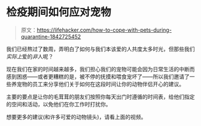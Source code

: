 # 检疫期间如何应对宠物

> 原文：<https://lifehacker.com/how-to-cope-with-pets-during-quarantine-1842725452>

我们已经熬过了数周，弄明白了如何与我们本该爱的人共度太多时光，但那些我们*实际上*爱的*非*人呢？

现在我们在家的时间越来越多，我们担心我们的宠物可能会因为日常生活的中断而感到困惑——或者更糟糕的是，被不停的抚摸和喂食宠坏了——所以我们邀请了一些养宠物的员工来分享他们关于如何在这段时间让你的动物伴侣开心的建议。

主要的要点是让你的毛茸茸的朋友们按照你每天出门时遵循的时间表，给他们指定的空间和活动，以免他们在你工作时打扰你。

想要更多的建议(和许多可爱的动物镜头)，请看上面的视频。